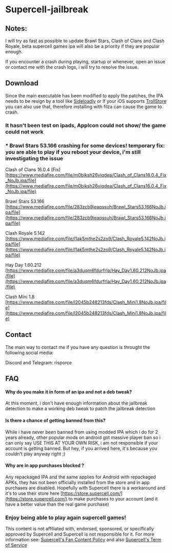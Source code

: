 # Supercell-jailbreak
## Notes: ##

I will try as fast as possible to update Brawl Stars, Clash of Clans and Clash Royale, beta supercell games ipa will also be a priority if they are popular enough.

If you encounter a crash during playing, startup or whenever, open an issue or contact me with the crash logs, i will try to resolve the issue.


## Download ##

Since the main executable has been modified to apply the patches, the IPA needs to be resign by a tool like [Sideloadly](https://sideloadly.io/) or If your iOS supports [TrollStore](https://github.com/opa334/TrollStore) you can also use that, therefore installing with filza can cause the game to crash.

### It hasn't been test on ipads, AppIcon could not show/ the game could not work ###

### * Brawl Stars 53.166 crashing for some devices! temporary fix: you are able to play if you reboot your device, i'm still investigating the issue ###

Clash of Clans 16.0.4 (Fix) [https://www.mediafire.com/file/m0biksh26viqdea/Clash_of_Clans16.0.4_Fix_NoJb.ipa/file](https://www.mediafire.com/file/m0biksh26viqdea/Clash_of_Clans16.0.4_Fix_NoJb.ipa/file)

Brawl Stars 53.166 [https://www.mediafire.com/file/283zcb9ieaqssuh/Brawl_Stars53.166NoJb.ipa/file](https://www.mediafire.com/file/283zcb9ieaqssuh/Brawl_Stars53.166NoJb.ipa/file)

Clash Royale 5.142 [https://www.mediafire.com/file/l1ak5mthe2s2zo9/Clash_Royale5.142NoJb.ipa/file](https://www.mediafire.com/file/l1ak5mthe2s2zo9/Clash_Royale5.142NoJb.ipa/file)

Hay Day 1.60.212 [https://www.mediafire.com/file/a3duqm6fdurfrla/Hay_Day1.60.212NoJb.ipa/file](https://www.mediafire.com/file/a3duqm6fdurfrla/Hay_Day1.60.212NoJb.ipa/file)

Clash Mini 1.8 [https://www.mediafire.com/file/l2045b248213fds/Clash_Mini1.8NoJb.ipa/file](https://www.mediafire.com/file/l2045b248213fds/Clash_Mini1.8NoJb.ipa/file)

## Contact ##
The main way to contact me if you have any question is throught the following social media:

Discord and Telegram: risporce

## FAQ ##

####  Why do you make it in form of an ipa and not a deb tweak? ####
At this moment, i don't have enough information about the jailbreak detection to make a working deb tweak to patch the jailbreak detection

#### Is there a chance of getting banned from this? #### 
While i have never been banned from using modded IPA which i do for 2 years already, other popular mods on android got massive player ban so i can only say USE THIS AT YOUR OWN RISK, i am not responsible if your account is getting banned. But hey, if you arrived here, it's because you couldn't play anyway right ;)

#### Why are in app purchases blocked ? ####
Any repackaged IPA and the same applies for Android with repackaged APKs, they has not been officially installed from the store and in app purchases are disabled. Hopefully with Supercell there is a workaround and it's to use their store here [https://store.supercell.com/](https://store.supercell.com/) to make purchases to your account (and it have a better value than the real game purchase)

### Enjoy being able to play again supercell games! ###
This content is not affiliated with, endorsed, sponsored, or specifically approved by Supercell and Supercell is not responsible for it. For more information see: [Supercell's Fan Content Policy](https://supercell.com/en/fan-content-policy/) and also [Supercell's Term of Service](https://supercell.com/en/terms-of-service/)
